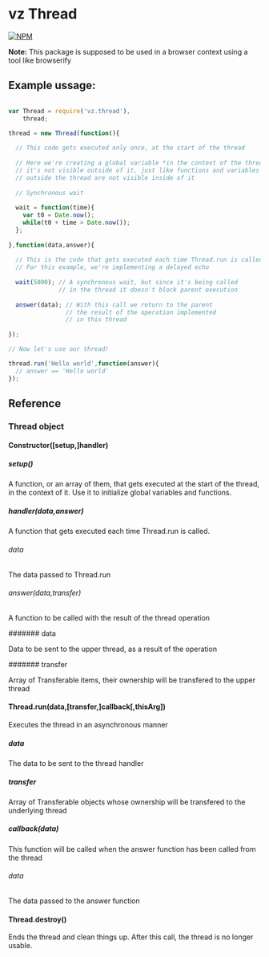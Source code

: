 # vz Thread

[![NPM](https://nodei.co/npm/vz.thread.png?downloads=true)](https://nodei.co/npm/vz.thread/)

**Note:** This package is supposed to be used in a browser context using a tool like browserify

## Example ussage:

```javascript

var Thread = require('vz.thread'),
    thread;

thread = new Thread(function(){
  
  // This code gets executed only once, at the start of the thread
  
  // Here we're creating a global variable *in the context of the thread*,
  // it's not visible outside of it, just like functions and variables of
  // outside the thread are not visible inside of it
  
  // Synchronous wait
  
  wait = function(time){
    var t0 = Date.now();
    while(t0 + time > Date.now());
  };
  
},function(data,answer){
  
  // This is the code that gets executed each time Thread.run is called
  // For this example, we're implementing a delayed echo
  
  wait(5000); // A synchronous wait, but since it's being called
              // in the thread it doesn't block parent execution
  
  answer(data); // With this call we return to the parent
                // the result of the operation implemented
                // in this thread
  
});

// Now let's use our thread!

thread.run('Hello world',function(answer){
  // answer == 'Hello world'
});

```

## Reference

### Thread object

#### Constructor([setup,]handler)

##### setup()

A function, or an array of them, that gets executed at the start of the thread, in the context of it. Use it to initialize global variables and functions.

##### handler(data,answer)

A function that gets executed each time Thread.run is called.

###### data

The data passed to Thread.run

###### answer(data,transfer)

A function to be called with the result of the thread operation

####### data

Data to be sent to the upper thread, as a result of the operation

####### transfer

Array of Transferable items, their ownership will be transfered to the upper thread

#### Thread.run(data,[transfer,]callback[,thisArg])

Executes the thread in an asynchronous manner

##### data

The data to be sent to the thread handler

##### transfer

Array of Transferable objects whose ownership will be transfered to the underlying thread

##### callback(data)

This function will be called when the answer function has been called from the thread

###### data

The data passed to the answer function

#### Thread.destroy()

Ends the thread and clean things up. After this call, the thread is no longer usable.
